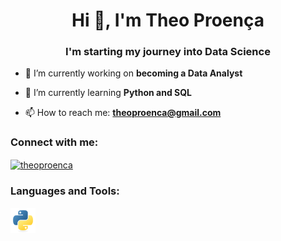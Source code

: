 <h1 align="center">Hi 👋, I'm Theo Proença</h1>
<h3 align="center">I'm starting my journey into Data Science</h3>

- 🔭 I’m currently working on **becoming a Data Analyst**

- 🌱 I’m currently learning **Python and SQL**

- 📫 How to reach me: **theoproenca@gmail.com**

<h3 align="left">Connect with me:</h3>
<p align="left">
<a href="https://linkedin.com/in/theoproenca" target="blank"><img align="center" src="https://raw.githubusercontent.com/rahuldkjain/github-profile-readme-generator/master/src/images/icons/Social/linked-in-alt.svg" alt="theoproenca" height="30" width="40" /></a>
</p>

<h3 align="left">Languages and Tools:</h3>
<p align="left"> <a href="https://www.python.org" target="_blank" rel="noreferrer"> <img src="https://raw.githubusercontent.com/devicons/devicon/master/icons/python/python-original.svg" alt="python" width="40" height="40"/> </a> </p>
